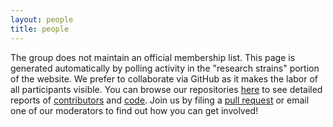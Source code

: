 ```yaml
---
layout: people
title: people
---
```


The group does not maintain an official membership list. This page is generated
automatically by polling activity in the "research strains" portion of the
website. We prefer to collaborate via GitHub as it makes the labor of all
participants visible. You can browse our repositories
[here](https://github.com/xpmethod) to see detailed reports of
[contributors](https://github.com/orgs/xpmethod/people) and
[code](https://github.com/xpmethod/xpmethod.github.io/graphs/contributors).
Join us by filing a [pull
request](https://help.github.com/articles/using-pull-requests/) or email one of
our moderators to find out how you can get involved!
